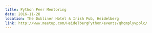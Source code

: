 ```yaml
---
title: Python Peer Mentoring
date: 2016-11-28
location: The Dubliner Hotel & Irish Pub, Heidelberg
link: http://www.meetup.com/HeidelbergPython/events/qhqmplyvpblc/
---
```

